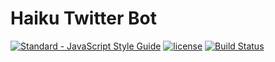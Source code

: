 # Haiku Twitter Bot

[![Standard - JavaScript Style Guide](https://img.shields.io/badge/code_style-standard-brightgreen.svg)](http://standardjs.com/)
[![license](https://img.shields.io/github/license/mashape/apistatus.svg)](http://opensource.org/licenses/MIT)
[![Build Status](https://travis-ci.org/iamhunter/twitter_bot.svg?branch=master)](https://travis-ci.org/iamhunter/twitter_bot)
